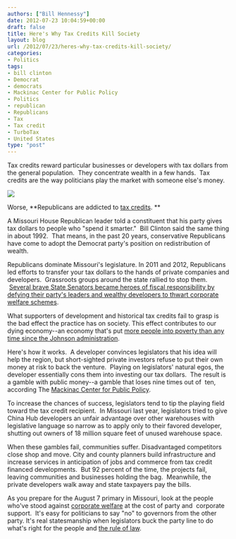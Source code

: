 ```yaml
---
authors: ["Bill Hennessy"]
date: 2012-07-23 10:04:59+00:00
draft: false
title: Here's Why Tax Credits Kill Society
layout: blog
url: /2012/07/23/heres-why-tax-credits-kill-society/
categories:
- Politics
tags:
- bill clinton
- Democrat
- democrats
- Mackinac Center for Public Policy
- Politics
- republican
- Republicans
- Tax
- Tax credit
- TurboTax
- United States
type: "post"
---
```


Tax credits reward particular businesses or developers with tax dollars from the general population.  They concentrate wealth in a few hands.  Tax credits are the way politicians play the market with someone else's money.




[![](https://ludicrite.files.wordpress.com/2012/07/tax-jar2.jpg)
](https://ludicrite.files.wordpress.com/2012/07/tax-jar2.jpg)




Worse, **Republicans are addicted to [tax credits](https://en.wikipedia.org/wiki/Tax_credit). **




A Missouri House Republican leader told a constituent that his party gives tax dollars to people who "spend it smarter."  Bill Clinton said the same thing in about 1992.  That means, in the past 20 years, conservative Republicans have come to adopt the Democrat party's position on redistribution of wealth.




Republicans dominate Missouri's legislature. In 2011 and 2012, Republicans led efforts to transfer your tax dollars to the hands of private companies and developers.  Grassroots groups around the state rallied to stop them.  [Several brave State Senators became heroes of fiscal responsibility by defying their party's leaders and wealthy developers to thwart corporate welfare schemes](https://midwestdemocracy.com/blogs/entries/its-opening-day-tax-credit-season-missouri-senate/).




What supporters of development and historical tax credits fail to grasp is the bad effect the practice has on society. This effect contributes to our dying economy--an economy that's put [more people into poverty than any time since the Johnson administration](https://www.businessinsider.com/us-poverty-on-track-to-reach-highest-level-since-the-1960s-2012-7).




Here's how it works.  A developer convinces legislators that his idea will help the region, but short-sighted private investors refuse to put their own money at risk to back the venture.  Playing on legislators' natural egos, the developer essentially cons them into investing our tax dollars.  The result is a gamble with public money--a gamble that loses nine times out of  ten, according The [Mackinac Center for Public Policy](https://mackinac.org).




To increase the chances of success, legislators tend to tip the playing field toward the tax credit recipient.  In Missouri last year, legislators tried to give China Hub developers an unfair advantage over other warehouses with legislative language so narrow as to apply only to their favored developer, shutting out owners of 18 million square feet of unused warehouse space.




When these gambles fail, communities suffer. Disadvantaged competitors close shop and move. City and county planners build infrastructure and increase services in anticipation of jobs and commerce from tax credit financed developments.  But 92 percent of the time, the projects fail, leaving communities and businesses holding the bag.  Meanwhile, the private developers walk away and state taxpayers pay the bills.




As you prepare for the August 7 primary in Missouri, look at the people who've stood against [corporate welfare](https://en.wikipedia.org/wiki/Corporate_welfare) at the cost of party and  corporate support.  It's easy for politicians to say "no" to governors from the other party. It's real statesmanship when legislators buck the party line to do what's right for the people and [the rule of law](https://truth-out.org/news/item/9409-the-oligarchys-rule-of-law-from-russian-to-oklahoma).
